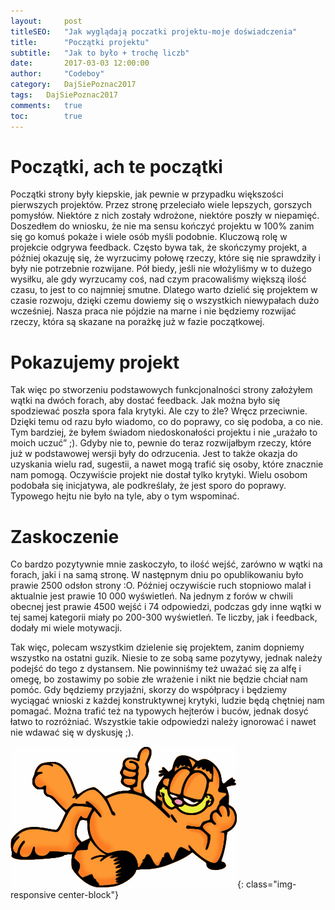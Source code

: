 ```yaml
---
layout:     post
titleSEO:	"Jak wyglądają poczatki projektu-moje doświadczenia"
title:      "Początki projektu"
subtitle:   "Jak to było + trochę liczb"
date:       2017-03-03 12:00:00
author:     "Codeboy"
category:   DajSiePoznac2017
tags:	DajSiePoznac2017
comments:   true
toc:        true
---
```


# Początki, ach te początki

Początki strony były kiepskie, jak pewnie w przypadku większości pierwszych projektów. Przez stronę przeleciało wiele lepszych, gorszych pomysłów. Niektóre z nich zostały wdrożone, niektóre poszły w niepamięć. Doszedłem do wniosku, że nie ma sensu kończyć projektu w 100% zanim się go komuś pokaże i wiele osób myśli podobnie. Kluczową rolę w projekcie odgrywa feedback. Często bywa tak, że skończymy projekt, a później okazuję się, że wyrzucimy połowę rzeczy, które się nie sprawdziły i były nie potrzebnie rozwijane. Pół biedy, jeśli nie włożyliśmy w to dużego wysiłku, ale gdy wyrzucamy coś, nad czym pracowaliśmy większą ilość czasu, to jest to co najmniej smutne. Dlatego warto dzielić się projektem w czasie rozwoju, dzięki czemu dowiemy się o wszystkich niewypałach dużo wcześniej. Nasza praca nie pójdzie na marne i nie będziemy rozwijać rzeczy, która są skazane na porażkę już w fazie początkowej.

# Pokazujemy projekt

Tak więc po stworzeniu podstawowych funkcjonalności strony założyłem wątki na dwóch forach, aby dostać feedback. Jak można było się spodziewać poszła spora fala krytyki. Ale czy to źle? Wręcz przeciwnie. Dzięki temu od razu było wiadomo, co do poprawy, co się podoba, a co nie. Tym bardziej, że byłem świadom niedoskonałości projektu i nie „urażało to moich uczuć” ;). Gdyby nie to, pewnie do teraz rozwijałbym rzeczy, które już w podstawowej wersji były do odrzucenia. Jest to także okazja do uzyskania wielu rad, sugestii, a nawet mogą trafić się osoby, które znacznie nam pomogą. Oczywiście projekt nie dostał tylko krytyki. Wielu osobom podobała się inicjatywa, ale podkreślały, że jest sporo do poprawy. Typowego hejtu nie było na tyle, aby o tym wspominać.

# Zaskoczenie

Co bardzo pozytywnie mnie zaskoczyło, to ilość wejść, zarówno w wątki na forach, jaki i na samą stronę. W następnym dniu po opublikowaniu było prawie 2500 odsłon strony :O. Później oczywiście ruch stopniowo malał i aktualnie jest prawie 10 000 wyświetleń. Na jednym z forów w chwili obecnej jest prawie 4500 wejść i 74 odpowiedzi, podczas gdy inne wątki w tej samej kategorii miały po 200-300 wyświetleń. Te liczby, jak i feedback, dodały mi wiele motywacji.

Tak więc, polecam wszystkim dzielenie się projektem, zanim dopniemy wszystko na ostatni guzik. Niesie to ze sobą same pozytywy, jednak należy podejść do tego z dystansem. Nie powinniśmy też uważać się za alfę i omegę, bo zostawimy po sobie złe wrażenie i nikt nie będzie chciał nam pomóc. Gdy będziemy przyjaźni, skorzy do współpracy i będziemy wyciągać wnioski z każdej konstruktywnej krytyki, ludzie będą chętniej nam pomagać. Można trafić też na typowych hejterów i buców, jednak dosyć łatwo to rozróżniać. Wszystkie takie odpowiedzi należy ignorować i nawet nie wdawać się w dyskusję ;).

![Wychillowany Garfield](/img/garfield.png){: class="img-responsive center-block"}

